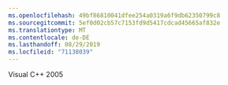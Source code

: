 ```yaml
---
ms.openlocfilehash: 49bf86810041dfee254a0319a6f9db62350799c8
ms.sourcegitcommit: 5ef0d02cb57c7153fd9d5417cdcad45665af832e
ms.translationtype: MT
ms.contentlocale: de-DE
ms.lasthandoff: 08/29/2019
ms.locfileid: "71138039"
---
```

Visual C++ 2005